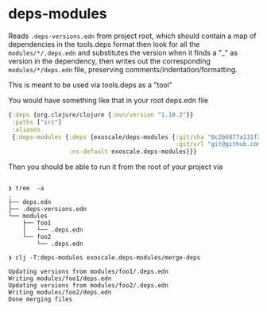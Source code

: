 # deps-modules

Reads `.deps-versions.edn` from project root, which should contain a
map of dependencies in the tools.deps format then look for all the
`modules/*/.deps.edn` and substitutes the version when it finds a "_"
as version in the dependency, then writes out the corresponding
`modules/*/deps.edn` file, preserving comments/indentation/formatting.

This is meant to be used via tools.deps as a "tool"

You would have something like that in your root deps.edn file

```clj
{:deps {org.clojure/clojure {:mvn/version "1.10.2"}}
 :paths ["src"]
 :aliases
 {:deps-modules {:deps {exoscale/deps-modules {:git/sha "0c2b6877a131f3d74ef51f5f24ded82a2ae78b1f"
                                               :git/url "git@github.com:exoscale/deps-modules.git"}}
                 :ns-default exoscale.deps-modules}}}
```

Then you should be able to run it from the root of your project via

``` shell

❯ tree  -a
.
├── deps.edn
├── .deps-versions.edn
└── modules
    ├── foo1
    │   └── .deps.edn
    └── foo2
        └── .deps.edn

❯ clj -T:deps-modules exoscale.deps-modules/merge-deps

Updating versions from modules/foo1/.deps.edn
Writing modules/foo1/deps.edn
Updating versions from modules/foo2/.deps.edn
Writing modules/foo2/deps.edn
Done merging files

```

